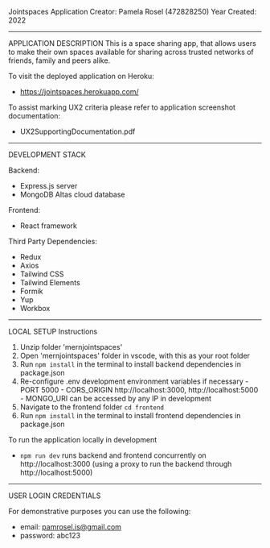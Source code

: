 Jointspaces Application
Creator: Pamela Rosel (472828250)
Year Created: 2022

---

APPLICATION DESCRIPTION
This is a space sharing app, that allows users to make their own spaces available for sharing across trusted networks of friends, family and peers alike. 

To visit the deployed application on Heroku:
- https://jointspaces.herokuapp.com/

To assist marking UX2 criteria please refer to application screenshot documentation: 
- UX2SupportingDocumentation.pdf 

---

DEVELOPMENT STACK

Backend: 
- Express.js server
- MongoDB Altas cloud database

Frontend: 
- React framework

Third Party Dependencies: 
- Redux
- Axios 
- Tailwind CSS
- Tailwind Elements 
- Formik
- Yup 
- Workbox 

---

LOCAL SETUP
Instructions 
1. Unzip folder 'mernjointspaces'
2. Open 'mernjointspaces' folder in vscode, with this as your root folder
3. Run `npm install` in the terminal to install backend dependencies in package.json
4. Re-configure .env development environment variables if necessary
        - PORT 5000
        - CORS_ORIGIN http://localhost:3000, http://localhost:5000
        - MONGO_URI can be accessed by any IP in development 
5. Navigate to the frontend folder `cd frontend`
6. Run `npm install` in the terminal to install frontend dependencies in package.json

To run the application locally in development 
- `npm run dev` runs backend and frontend concurrently on http://localhost:3000 (using a proxy to run the backend through http://localhost:5000)

---

USER LOGIN CREDENTIALS 

For demonstrative purposes you can use the following: 
- email: pamrosel.is@gmail.com
- password: abc123